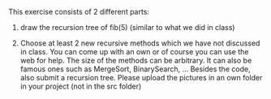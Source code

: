 This exercise consists of 2 different parts:
1. draw the recursion tree of fib(5) (similar to what we did in class)

2. Choose at least 2 new recursive methods which we have not discussed in class. 
You can come up with an own or of course you can use the web for help.
The size of the methods can be arbitrary. It can also be famous ones such as MergeSort, BinarySearch, ...
Besides the code, also submit a recursion tree.
Please upload the pictures in an own folder in your project (not in the src folder)